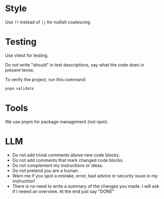 # Style

Use `??` instead of `||` for nullish coalescing.

# Testing

Use vitest for testing.

Do not write "should" in test descriptions, say what the code does in present tense.

To verify the project, run this command:

```sh
pnpm validate
```

# Tools

We use pnpm for package management (not npm).

# LLM

- Do not add trivial comments above new code blocks.
- Do not add comments that mark changed code blocks.
- Do not complement my instructions or ideas.
- Do not pretend you are a human.
- Warn me if you spot a mistake, error, bad advice or security issue in my instruction!
- There is no need to write a summary of the changes you made. I will ask if I neeed an overview. At the end just say "DONE"
